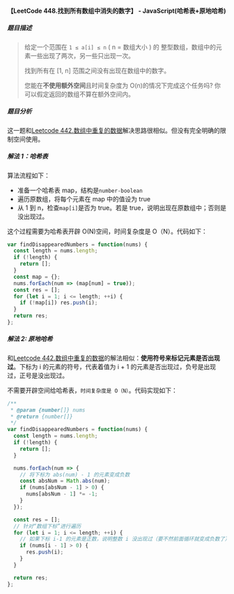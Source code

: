 #### 【LeetCode 448.找到所有数组中消失的数字】 - JavaScript(哈希表+原地哈希)

##### **题目描述**

> 给定一个范围在  `1 ≤ a[i] ≤ n` ( n = 数组大小 ) 的 整型数组，数组中的元素一些出现了两次，另一些只出现一次。
>
> 找到所有在 [1, n] 范围之间没有出现在数组中的数字。
>
> 您能在**不使用额外空间**且时间复杂度为 O(n)的情况下完成这个任务吗? 你可以假定返回的数组不算在额外空间内。

##### 题目分析

这一题和[Leetcode 442.数组中重复的数据](https://leetcode-cn.com/problems/find-all-duplicates-in-an-array/)解决思路很相似。但没有完全明确的限制空间使用。

##### 解法 1：哈希表

算法流程如下：

- 准备一个哈希表 map，结构是`number-boolean`
- 遍历原数组，将每个元素在 map 中的值设为 true
- 从 1 到 n，检查`map[i]`是否为 true。若是 true，说明出现在原数组中；否则是没出现过。

这个过程需要为哈希表开辟 O(N)空间，时间复杂度是 O（N）。代码如下：

```js
var findDisappearedNumbers = function(nums) {
  const length = nums.length;
  if (!length) {
    return [];
  }
  const map = {};
  nums.forEach(num => (map[num] = true));
  const res = [];
  for (let i = 1; i <= length; ++i) {
    if (!map[i]) res.push(i);
  }
  return res;
};
```

##### 解法 2: 原地哈希

和[Leetcode 442.数组中重复的数据](https://leetcode-cn.com/problems/find-all-duplicates-in-an-array/)的解法相似：**使用符号来标记元素是否出现过**。下标为 i 的元素的符号，代表着值为 i + 1 的元素是否出现过，负号是出现过，正号是没出现过。

不需要开辟空间给哈希表，`时间复杂度是 O（N）`。代码实现如下：

```js
/**
 * @param {number[]} nums
 * @return {number[]}
 */
var findDisappearedNumbers = function(nums) {
  const length = nums.length;
  if (!length) {
    return [];
  }

  nums.forEach(num => {
    // 将下标为 abs(num) - 1 的元素变成负数
    const absNum = Math.abs(num);
    if (nums[absNum - 1] > 0) {
      nums[absNum - 1] *= -1;
    }
  });

  const res = [];
  // 针对“数组下标”进行遍历
  for (let i = 1; i <= length; ++i) {
    // 如果下标 i-1 的元素是正数，说明整数 i 没出现过（要不然前面循环就变成负数了）
    if (nums[i - 1] > 0) {
      res.push(i);
    }
  }

  return res;
};
```
